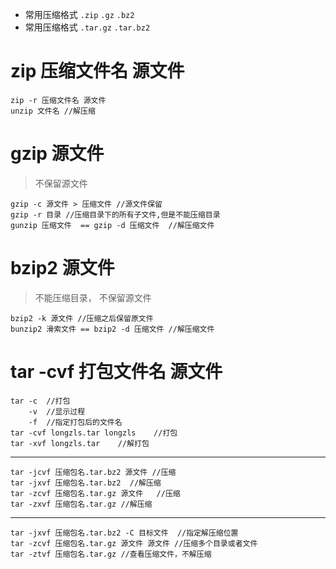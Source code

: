 * 常用压缩格式 `.zip` `.gz` `.bz2`
* 常用压缩格式 `.tar.gz` `.tar.bz2`  

# zip 压缩文件名 源文件
	zip -r 压缩文件名 源文件
	unzip 文件名 //解压缩
	
# gzip 源文件
> 不保留源文件  

	gzip -c 源文件 > 压缩文件 //源文件保留
	gzip -r 目录 //压缩目录下的所有子文件,但是不能压缩目录
	gunzip 压缩文件  == gzip -d 压缩文件  //解压缩文件
	
# bzip2 源文件
> 不能压缩目录， 不保留源文件  

	bzip2 -k 源文件 //压缩之后保留原文件
	bunzip2 滑索文件 == bzip2 -d 压缩文件 //解压缩文件
	
# tar -cvf  打包文件名 源文件

	tar -c  //打包
		-v	//显示过程
		-f	//指定打包后的文件名
	tar -cvf longzls.tar longzls	//打包
	tar -xvf longzls.tar	//解打包
---
	
	tar -jcvf 压缩包名.tar.bz2 源文件 //压缩
	tar -jxvf 压缩包名.tar.bz2	//解压缩
	tar -zcvf 压缩包名.tar.gz 源文件	//压缩
	tar -zxvf 压缩包名.tar.gz //解压缩
	
---

	tar -jxvf 压缩包名.tar.bz2 -C 目标文件	//指定解压缩位置
	tar -zcvf 压缩包名.tar.gz 源文件 源文件 //压缩多个目录或者文件
	tar -ztvf 压缩包名.tar.gz //查看压缩文件，不解压缩
